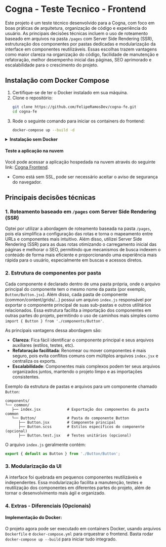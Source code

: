 # Cogna - Teste Tecnico - Frontend
Este projeto é um teste técnico desenvolvido para a Cogna, com foco em boas práticas de arquitetura, organização de código e experiência do usuário. As principais decisões técnicas incluem o uso de roteamento baseado em arquivos na pasta `/pages` com Server Side Rendering (SSR), estruturação dos componentes por pastas dedicadas e modularização da interface em componentes reutilizáveis. Essas escolhas trazem vantagens como maior clareza na organização do código, facilidade de manutenção e refatoração, melhor desempenho inicial das páginas, SEO aprimorado e escalabilidade para o crescimento do projeto.

## Instalação com Docker Compose
1. Certifique-se de ter o Docker instalado em sua máquina.
2. Clone o repositório:
   ```bash
   git clone https://github.com/FelipeRamosDev/cogna-fe.git
   cd cogna-fe
   ```
3. Rode o seguinte comando para iniciar os containers do frontend:
   ```bash
   docker-compose up --build -d
   ```

<details>
   <summary><strong>Instalação sem Docker</strong></summary>

1. Certifique-se de ter o [Node.js](https://nodejs.org/) instalado (versão 18 ou superior recomendada).
2. Clone o repositório:
    ```bash
    git clone https://github.com/FelipeRamosDev/cogna-fe.git
    cd cogna-fe
    ```
3. Instale as dependências:
    ```bash
    npm install
    ```
4. Crie um arquivo `.env` na raiz do projeto com as seguintes variáveis de ambiente:
    ```env
    API_ROOT=http://localhost:8000
    ```
5. Rode o build de produção:
    ```bash
    npm run build
    ```
6. Inicie o servidor de desenvolvimento:
    ```bash
    npm run start
    ```
7. Acesse o projeto em [http://localhost:3000](http://localhost:3000).

</details>

#### Teste a aplicação na nuvem
Você pode acessar a aplicação hospedada na nuvem através do seguinte link: [Cogna Frontend](http://91.99.8.161:3000/).
- Como está sem SSL, pode ser necessário aceitar o aviso de segurança do navegador.

## Principais decisões técnicas
### 1. Roteamento baseado em `/pages` com Server Side Rendering (SSR)
Optei por utilizar a abordagem de roteamento baseada na pasta `/pages`, pois ela simplifica a configuração das rotas e torna o mapeamento entre URLs e componentes mais intuitivo. Além disso, utilizei Server Side Rendering (SSR) para as duas rotas otimizando o carregamento inicial das páginas e melhorar o SEO, permitindo que mecanismos de busca indexem o conteúdo de forma mais eficiente e proporcionando uma experiência mais rápida para o usuário, especialmente em buscas e acessos diretos.

### 2. Estrutura de componentes por pasta
Cada componente é declarado dentro de uma pasta própria, onde o arquivo principal do componente tem o mesmo nome da pasta (por exemplo, `Button/Button.jsx`). Além disso, cada pasta de componente (common/content/grids/...) possui um arquivo `index.js` responsável por exportar o componente principal de suas sub-pastas e outros utilitários relacionados. Essa estrutura facilita a importação dos componentes em outras partes do projeto, permitindo o uso de caminhos mais simples como `import { Button } from './components/Button'`.

As principais vantagens dessa abordagem são:
- **Clareza**: Fica fácil identificar o componente principal e seus arquivos auxiliares (estilos, testes, etc).
- **Refatoração facilitada**: Renomear ou mover componentes é mais seguro, pois evita conflitos comuns com múltiplos arquivos `index.jsx` e centraliza os exports.
- **Escalabilidade**: Componentes mais complexos podem ter seus arquivos organizados juntos, mantendo o projeto limpo e as importações consistentes.

Exemplo da estrutura de pastas e arquivos para um componente chamado `Button`:
```
components/
└── common/
   ├── index.jsx            # Exportação dos componentes da pasta common
   └── Button/              # Pasta do componente Button
      ├── Button.jsx        # Componente principal
      ├── Button.scss       # Estilos específicos do componente (opcional)
      ├── Button.test.jsx   # Testes unitários (opcional)
```

O arquivo `index.js` geralmente contém:

```js
export { default as Button } from './Button/Button';
```

### 3. Modularização da UI
A interface foi quebrada em pequenos componentes reutilizáveis e independentes. Essa modularização facilita a manutenção, testes e reutilização dos componentes em diferentes partes do projeto, além de tornar o desenvolvimento mais ágil e organizado.

### 4. Extras - Diferenciais (Opcionais)
#### **Implementação do Docker:**
O projeto agora pode ser executado em containers Docker, usando arquivos `Dockerfile` e `docker-compose.yml` para orquestrar o frontend. Basta rodar `docker-compose up --build` para iniciar tudo integrado.
